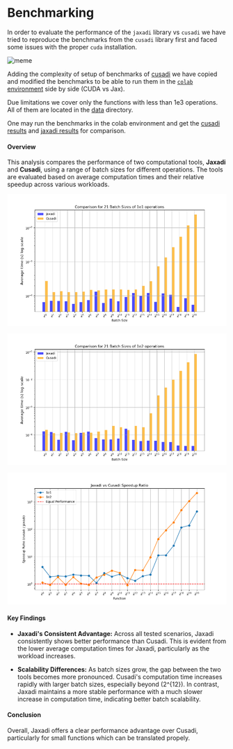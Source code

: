 # Benchmarking

In order to evaluate the performance of the `jaxadi` library vs `cusadi` we have tried to reproduce the benchmarks from the `cusadi` library first and faced some issues with the proper `cuda` installation.

![meme](https://preview.redd.it/explain-please-v0-ma2mz5wxftod1.jpeg?auto=webp&s=2b90dfa3b12e064f54333e1080b3dabbad914f48)

Adding the complexity of setup of benchmarks of [cusadi](https://github.com/se-hwan/cusadi) we have copied and modified the benchmarks to be able to run them in the [`colab` environment](https://colab.research.google.com/github/based-robotics/jaxadi/blob/master/benchmarks/jaxadi_vs_cusadi.ipynb) side by side (CUDA vs Jax).

Due limitations we cover only the functions with less than 1e3 operations. All of them are located in the [data](data) directory.

One may run the benchmarks in the colab environment and get the [cusadi results](cuda_benchmark_results.npz) and [jaxadi results](jax_benchmark_results.npz) for comparison.

#### Overview

This analysis compares the performance of two computational tools, **Jaxadi** and **Cusadi**, using a range of batch sizes for different operations. The tools are evaluated based on average computation times and their relative speedup across various workloads.

![1e1](https://github.com/based-robotics/jaxadi/blob/master/docs/static/images/compare_1e1_bar.png?raw=true)

![1e2](https://github.com/based-robotics/jaxadi/blob/master/docs/static/images/compare_1e2_bar.png?raw=true)

![Speedup](https://github.com/based-robotics/jaxadi/blob/master/docs/static/images/speedup_ratio.png?raw=true)

#### Key Findings

- **Jaxadi's Consistent Advantage:** Across all tested scenarios, Jaxadi consistently shows better performance than Cusadi. This is evident from the lower average computation times for Jaxadi, particularly as the workload increases.

- **Scalability Differences:** As batch sizes grow, the gap between the two tools becomes more pronounced. Cusadi's computation time increases rapidly with larger batch sizes, especially beyond \(2^{12}\). In contrast, Jaxadi maintains a more stable performance with a much slower increase in computation time, indicating better batch scalability.

#### Conclusion

Overall, Jaxadi offers a clear performance advantage over Cusadi, particularly for small functions which can be translated propely.

